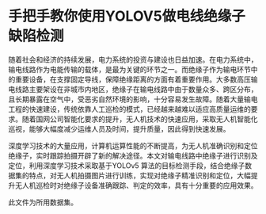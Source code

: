 # 手把手教你使用YOLOV5做电线绝缘子缺陷检测

随着社会和经济的持续发展，电力系统的投资与建设也日益加速。在电力系统中，输电线路作为电能传输的载体，是最为关键的环节之一。而绝缘子作为输电环节中的重要设备，在支撑固定导线，保障绝缘距离的方面有着重要作用。大多数高压输电线路主要架设在非城市内地区，绝缘子在输电线路中由于数量众多、跨区分布，且长期暴露在空气中，受恶劣自然环境的影响，十分容易发生故障。随着大量输电工程的快速建设，传统依靠人工巡检的模式，已经越来越难以适应高质量运维的要求。随着国网公司智能化要求的提升，无人机技术的快速应用，采取无人机智能化巡视，能够大幅度减少运维人员及时间，提升质量，因此得到快速发展。

深度学习技术的大量应用，计算机运算性能的不断提高，为无人机准确识别和定位绝缘子，实时跟踪拍摄开辟了新的解决途径。本文对输电线路中绝缘子进行识别及定位，利用深度学习技术采取基于YOLOv5 算法的目标检测手段，结合绝缘子数据集的特点，对无人机拍摄图片进行训练，实现对绝缘子精准识别和定位，大幅提升无人机巡检时对绝缘子设备准确跟踪、判定的效率，具有十分重要的应用效果。

此文件为所用数据集。
